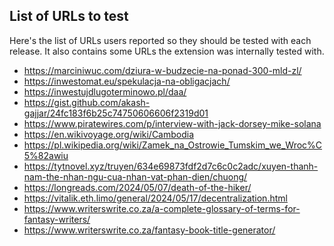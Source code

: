 ## List of URLs to test

Here's the list of URLs users reported so they should be tested with each release.
It also contains some URLs the extension was internally tested with.

- https://marciniwuc.com/dziura-w-budzecie-na-ponad-300-mld-zl/
- https://inwestomat.eu/spekulacja-na-obligacjach/
- https://inwestujdlugoterminowo.pl/daa/
- https://gist.github.com/akash-gajjar/24fc183f6b25c74750606606f2319d01
- https://www.piratewires.com/p/interview-with-jack-dorsey-mike-solana
- https://en.wikivoyage.org/wiki/Cambodia
- https://pl.wikipedia.org/wiki/Zamek_na_Ostrowie_Tumskim_we_Wroc%C5%82awiu
- https://tytnovel.xyz/truyen/634e69873fdf2d7c6c0c2adc/xuyen-thanh-nam-the-nhan-ngu-cua-nhan-vat-phan-dien/chuong/
- https://longreads.com/2024/05/07/death-of-the-hiker/
- https://vitalik.eth.limo/general/2024/05/17/decentralization.html
- https://www.writerswrite.co.za/a-complete-glossary-of-terms-for-fantasy-writers/
- https://www.writerswrite.co.za/fantasy-book-title-generator/
